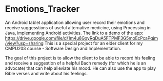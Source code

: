 # Emotions_Tracker
An Android tablet application allowing user record their emotions and receive suggesstions of useful alternative medicine, using Processing in Java, implementing Android activities. The link to a demo of the app: https://drive.google.com/file/d/1m4u8GoyRqDuA5FTPMF3G5moEcPcaPqjm/view?usp=sharing
This is a special project for an elder client for my CMPU203 course - Software Design and Implementation. 

The goal of this project is to allow the client to be able to record his feeling and receive a suggestion of a helpful Bach remedy (for which he is an advocate) that can help alleviate his mood.
He can also use the app to play Bible verses and write about his feelings.
